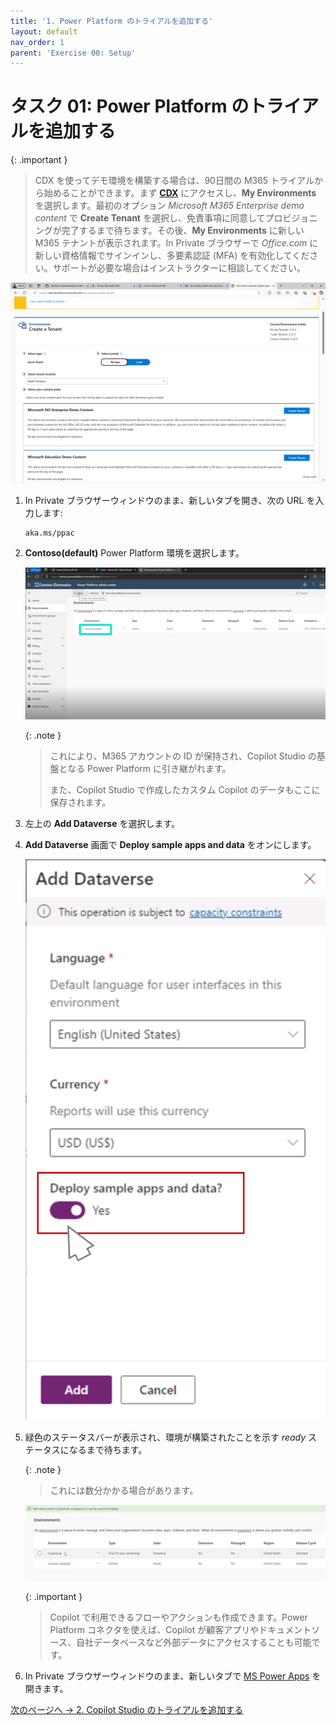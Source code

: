 ```yaml
---
title: '1. Power Platform のトライアルを追加する'
layout: default
nav_order: 1
parent: 'Exercise 00: Setup'
---
```


# タスク 01: Power Platform のトライアルを追加する

{: .important }
> CDX を使ってデモ環境を構築する場合は、90日間の M365 トライアルから始めることができます。まず **[CDX](cdx.transform.microsoft.com)** にアクセスし、**My Environments** を選択します。最初のオプション *Microsoft M365 Enterprise demo content* で **Create Tenant** を選択し、免責事項に同意してプロビジョニングが完了するまで待ちます。その後、**My Environments** に新しい M365 テナントが表示されます。In Private ブラウザーで *Office.com* に新しい資格情報でサインインし、多要素認証 (MFA) を有効化してください。サポートが必要な場合はインストラクターに相談してください。


![90daystennant.png](../../media/90daystennant.png) 


1. In Private ブラウザーウィンドウのまま、新しいタブを開き、次の URL を入力します:
    
    ```
    aka.ms/ppac
    ```

1. **Contoso(default)** Power Platform 環境を選択します。

    ![lab0-1.png](../../media/lab0-1.png)

    {: .note }
    > これにより、M365 アカウントの ID が保持され、Copilot Studio の基盤となる Power Platform に引き継がれます。
    >
    > また、Copilot Studio で作成したカスタム Copilot のデータもここに保存されます。

1. 左上の **Add Dataverse** を選択します。

1. **Add Dataverse** 画面で **Deploy sample apps and data** をオンにします。

    ![lab0-6.png](../../media/lab0-6.png) 

1. 緑色のステータスバーが表示され、環境が構築されたことを示す *ready* ステータスになるまで待ちます。

    {: .note }
    > これには数分かかる場合があります。

    ![lab0-7.png](../../media/lab0-7.png)


    {: .important }
    > Copilot で利用できるフローやアクションも作成できます。Power Platform コネクタを使えば、Copilot が顧客アプリやドキュメントソース、自社データベースなど外部データにアクセスすることも可能です。

1. In Private ブラウザーウィンドウのまま、新しいタブで [MS Power Apps](https://make.powerapps.com/) を開きます。

[次のページへ → 2. Copilot Studio のトライアルを追加する](0002.md)


